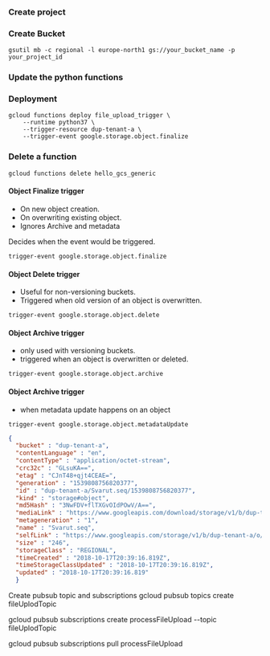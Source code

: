 ### Create project

### Create Bucket
```commandline
gsutil mb -c regional -l europe-north1 gs://your_bucket_name -p your_project_id
```

### Update the python functions

### Deployment
```commandline
gcloud functions deploy file_upload_trigger \
    --runtime python37 \
    --trigger-resource dup-tenant-a \
    --trigger-event google.storage.object.finalize
``` 




### Delete a function
```commandline
gcloud functions delete hello_gcs_generic 
```

#### Object Finalize trigger
- On new object creation.
- On overwriting existing object.
- Ignores Archive and metadata

Decides when the event would be triggered.
```commandline
trigger-event google.storage.object.finalize
```
#### Object Delete trigger
- Useful for non-versioning buckets.
- Triggered when old version of an object is overwritten.
```commandline
trigger-event google.storage.object.delete
```

#### Object Archive trigger
- only used with versioning buckets.
- triggered when an object is overwritten or deleted.
```commandline
trigger-event google.storage.object.archive 
```

#### Object Archive trigger
- when metadata update happens on an object
```commandline
trigger-event google.storage.object.metadataUpdate 
```


```json
{
  "bucket" : "dup-tenant-a", 
  "contentLanguage" : "en", 
  "contentType" : "application/octet-stream", 
  "crc32c" : "GLsuKA==", 
  "etag" : "CJnT48+qjt4CEAE=", 
  "generation" : "1539808756820377", 
  "id" : "dup-tenant-a/Svarut.seq/1539808756820377", 
  "kind" : "storage#object", 
  "md5Hash" : "3NwFDV+flTXGvOIdPOwV/A==", 
  "mediaLink" : "https://www.googleapis.com/download/storage/v1/b/dup-tenant-a/o/Svarut.seq?generation=1539808756820377&alt=media", 
  "metageneration" : "1", 
  "name" : "Svarut.seq", 
  "selfLink" : "https://www.googleapis.com/storage/v1/b/dup-tenant-a/o/Svarut.seq", 
  "size" : "246", 
  "storageClass" : "REGIONAL", 
  "timeCreated" : "2018-10-17T20:39:16.819Z", 
  "timeStorageClassUpdated" : "2018-10-17T20:39:16.819Z", 
  "updated" : "2018-10-17T20:39:16.819"
  }
```


Create pubsub topic and subscriptions
 gcloud pubsub topics create fileUplodTopic

 gcloud pubsub subscriptions create processFileUpload --topic fileUplodTopic
 
 gcloud pubsub subscriptions pull processFileUpload
